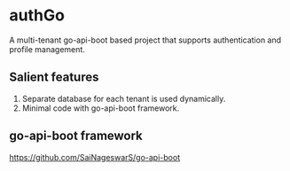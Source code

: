 # authGo

A multi-tenant go-api-boot based project that supports authentication and profile management.

## Salient features
1. Separate database for each tenant is used dynamically.
2. Minimal code with go-api-boot framework.

## go-api-boot framework
https://github.com/SaiNageswarS/go-api-boot
